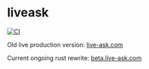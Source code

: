 # liveask

[![CI](https://github.com/liveask/liveask/actions/workflows/ci.yml/badge.svg)](https://github.com/liveask/liveask/actions/workflows/ci.yml)

Old live production version: [live-ask.com](www.live-ask.com)

Current ongoing rust rewrite: [beta.live-ask.com](beta.live-ask.com) 